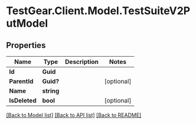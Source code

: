 # TestGear.Client.Model.TestSuiteV2PutModel

## Properties

Name | Type | Description | Notes
------------ | ------------- | ------------- | -------------
**Id** | **Guid** |  | 
**ParentId** | **Guid?** |  | [optional] 
**Name** | **string** |  | 
**IsDeleted** | **bool** |  | [optional] 

[[Back to Model list]](../README.md#documentation-for-models) [[Back to API list]](../README.md#documentation-for-api-endpoints) [[Back to README]](../README.md)

